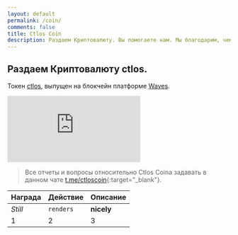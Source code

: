 ```yaml
---
layout: default
permalink: /coin/
comments: false
title: Ctlos Coin
description: Раздаем Криптовалюту. Вы помогаете нам. Мы благодарим, чем можем.
---
```


<section class="hero">
	<div class="text-container">
		<h1 class="editable">Раздаем Криптовалюту <i class="fas fa-coins"></i> <b>ctlos</b>.</h1>
		<p class="subtext editable">Токен <a target="_blank" class="blue" href="https://wavesexplorer.com/tx/EWsfZbTpT3CZXf1CAfmN6EvxXMoRENQjaWZkfaRn7ey7">ctlos</a>, выпущен на блокчейн платформе <a target="_blank" class="blue" href="https://wavesplatform.com">Waves</a>.</p>
		<div class="embed-responsive embed-responsive-16by9">
			<iframe class="embed-responsive-item" src="https://www.youtube.com/embed/xaaAoakklfQ?rel=0" frameborder="0" allow="autoplay; encrypted-media" allowfullscreen></iframe>
		</div>
		<!-- <div class="cta button alt"><a target="_blank" href="/wiki/whois">о нас</a> <a target="_blank" href="/wiki/1install/install-ctlos/">Установка</a></div> -->
	</div>
</section>

> Все отчеты и вопросы относительно Ctlos Coina задавать в данном чате [t.me/ctloscoin](https://t.me/ctloscoin){:target="_blank"}.

Награда | Действие | Описание
--- | --- | ---
*Still* | `renders` | **nicely**
1 | 2 | 3